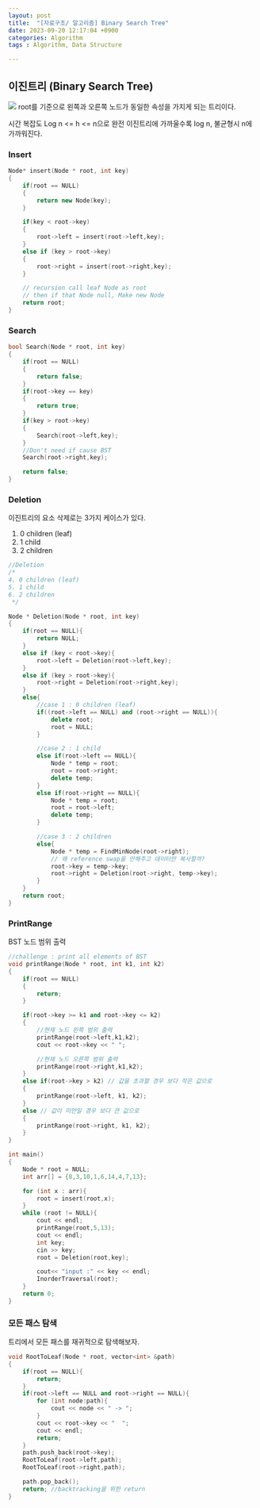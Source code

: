 ```yaml
---
layout: post
title:  "[자료구조/ 알고리즘] Binary Search Tree"
date: 2023-09-20 12:17:04 +0900
categories: Algorithm
tags : Algorithm, Data Structure

---
```


## 이진트리 (Binary Search Tree)

![](https://oopy.lazyrockets.com/api/v2/notion/image?src=https%3A%2F%2Fs3-us-west-2.amazonaws.com%2Fsecure.notion-static.com%2F96df8c7c-c204-4e1a-bcd7-581f37d62d4f%2FUntitled.png&blockId=64a0461d-4d77-4a4a-849e-d3d9922c1b8f)
root를 기준으로 왼쪽과 오른쪽 노드가 동일한 속성을 가지게 되는 트리이다.

시간 복잡도
Log n <= h <= n으로 완전 이진트리에 가까울수록 log n, 불균형시 n에 가까워진다.

### Insert
```cpp
Node* insert(Node * root, int key)
{
    if(root == NULL)
    {
        return new Node(key);
    }

    if(key < root->key)
    {
        root->left = insert(root->left,key);
    }
    else if (key > root->key)
    {
        root->right = insert(root->right,key);
    }

    // recursion call leaf Node as root
    // then if that Node null, Make new Node
    return root;
}
```

### Search
```cpp
bool Search(Node * root, int key)
{
    if(root == NULL)
    {
        return false;
    }
    if(root->key == key)
    {
        return true;
    }
    if(key > root->key)
    {
        Search(root->left,key);
    }
    //Don't need if cause BST
    Search(root->right,key);

    return false;
}
```

### Deletion

이진트리의 요소 삭제로는 3가지 케이스가 있다.
1. 0 children (leaf)
2. 1 child
3. 2 children


```cpp
//Deletion
/*
4. 0 children (leaf)
5. 1 child
6. 2 children
 */

Node * Deletion(Node * root, int key)
{
    if(root == NULL){
        return NULL;
    }
    else if (key < root->key){
        root->left = Deletion(root->left,key);
    }
    else if (key > root->key){
        root->right = Deletion(root->right,key);
    }
    else{
        //case 1 : 0 children (leaf)
        if((root->left == NULL) and (root->right == NULL)){
            delete root;
            root = NULL;
        }

        //case 2 : 1 child
        else if(root->left == NULL){
            Node * temp = root;
            root = root->right;
            delete temp;
        }
        else if(root->right == NULL){
            Node * temp = root;
            root = root->left;
            delete temp;
        }

        //case 3 : 2 children
        else{
            Node * temp = FindMinNode(root->right);
            // 왜 reference swap을 안해주고 데이터만 복사할까?
            root->key = temp->key;
            root->right = Deletion(root->right, temp->key);
        }
    }
    return root;
}
```

### PrintRange
BST 노드 범위 출력
```cpp
//challenge : print all elements of BST
void printRange(Node * root, int k1, int k2)
{
    if(root == NULL)
    {
        return;
    }

    if(root->key >= k1 and root->key <= k2)
    {
        //현재 노드 왼쪽 범위 출력
        printRange(root->left,k1,k2);
        cout << root->key << " ";

        //현재 노드 오른쪽 범위 출력
        printRange(root->right,k1,k2);
    }
    else if(root->key > k2) // 값을 초과할 경우 보다 작은 값으로
    {
        printRange(root->left, k1, k2);
    }
    else // 값이 미만일 경우 보다 큰 값으로
    {
        printRange(root->right, k1, k2);
    }
}

int main()
{
    Node * root = NULL;
    int arr[] = {8,3,10,1,6,14,4,7,13};

    for (int x : arr){
        root = insert(root,x);
    }
    while (root != NULL){
        cout << endl;
        printRange(root,5,13);
        cout << endl;
        int key;
        cin >> key;
        root = Deletion(root,key);

        cout<< "input :" << key << endl;
        InorderTraversal(root);
    }
    return 0;
}
```

### 모든 패스 탐색
트리에서 모든 패스를 재귀적으로 탐색해보자.

```cpp
void RootToLeaf(Node * root, vector<int> &path)
{
    if(root == NULL){
        return;
    }
    if(root->left == NULL and root->right == NULL){
        for (int node:path){
            cout << node << " -> ";
        }
        cout << root->key << "  ";
        cout << endl;
        return;
    }
    path.push_back(root->key);
    RootToLeaf(root->left,path);
    RootToLeaf(root->right,path);

    path.pop_back();
    return; //backtracking을 위한 return
}
```
